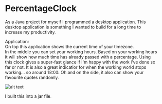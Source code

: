 # PercentageClock
As a Java project for myself I programmed a desktop application.
This desktop application is something I wanted to build for a long time to increase my productivity.

Application:  
On top this application shows the current time of your timezone.  
In the middle you can set your working hours. 
Based on your working hours it will show how much time has already passed with a percentage.
Using this clock gives a super-fast glance if I'm happy with the work I've done so far or not.
It is also a great indicatior for when the working world stops working... so around 18:00.
Oh and on the side, it also can show your favourite quotes randomly.

![alt text](https://i.imgur.com/hejf6HA.png)

I built this into a jar file.
